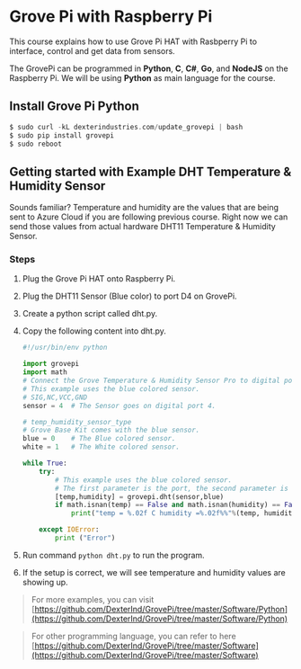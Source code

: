 # Grove Pi with Raspberry Pi

This course explains how to use Grove Pi HAT with Rasbperry Pi to interface, control and get data from sensors. 

The GrovePi can be programmed in **Python**, **C**, **C#**, **Go**, and **NodeJS** on the Raspberry Pi. We will be using **Python** as main language for the course.


## Install Grove Pi Python
```c
$ sudo curl -kL dexterindustries.com/update_grovepi | bash
$ sudo pip install grovepi
$ sudo reboot
```

## Getting started with Example DHT Temperature & Humidity Sensor

Sounds familiar? Temperature and humidity are the values that are being sent to Azure Cloud if you are following previous course. 
Right now we can send those values from actual hardware DHT11 Temperature & Humidity Sensor.

### Steps

1. Plug the Grove Pi HAT onto Raspberry Pi.
2. Plug the DHT11 Sensor (Blue color) to port D4 on GrovePi.
3. Create a python script called dht.py.
4. Copy the following content into dht.py.
    ```python
    #!/usr/bin/env python

    import grovepi
    import math
    # Connect the Grove Temperature & Humidity Sensor Pro to digital port D4
    # This example uses the blue colored sensor.
    # SIG,NC,VCC,GND
    sensor = 4  # The Sensor goes on digital port 4.

    # temp_humidity_sensor_type
    # Grove Base Kit comes with the blue sensor.
    blue = 0    # The Blue colored sensor.
    white = 1   # The White colored sensor.

    while True:
        try:
            # This example uses the blue colored sensor. 
            # The first parameter is the port, the second parameter is the type of sensor.
            [temp,humidity] = grovepi.dht(sensor,blue)  
            if math.isnan(temp) == False and math.isnan(humidity) == False:
                print("temp = %.02f C humidity =%.02f%%"%(temp, humidity))

        except IOError:
            print ("Error")
    ```

5. Run command `python dht.py` to run the program.
6. If the setup is correct, we will see temperature and humidity values are showing up.

> For more examples, you can visit [https://github.com/DexterInd/GrovePi/tree/master/Software/Python](https://github.com/DexterInd/GrovePi/tree/master/Software/Python)

> For other programming language, you can refer to here [https://github.com/DexterInd/GrovePi/tree/master/Software](https://github.com/DexterInd/GrovePi/tree/master/Software)

